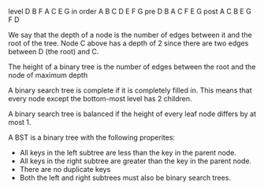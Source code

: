 level
D B F A C E G
in order
A B C D E F G
pre
D B A C F E G
post
A C B E G F D

We say that the depth of a node is the number of edges between it and the root of the tree. Node C above has a depth of 2 since there are two edges between D (the root)  and C.

The height of a binary tree is the number of edges between the root and the node of maximum depth

A binary search tree is complete if it is completely filled in. This means that every node except the bottom-most level has 2 children.

A binary search tree is balanced if the height of every leaf node differs by at most 1.

A BST is a binary tree with the following properites:
- All keys in the left subtree are less than the key in the parent node.
- All keys in the right subtree are greater than the key in the parent node.
- There are no duplicate keys
- Both the left and right subtrees must also be binary search trees. 
